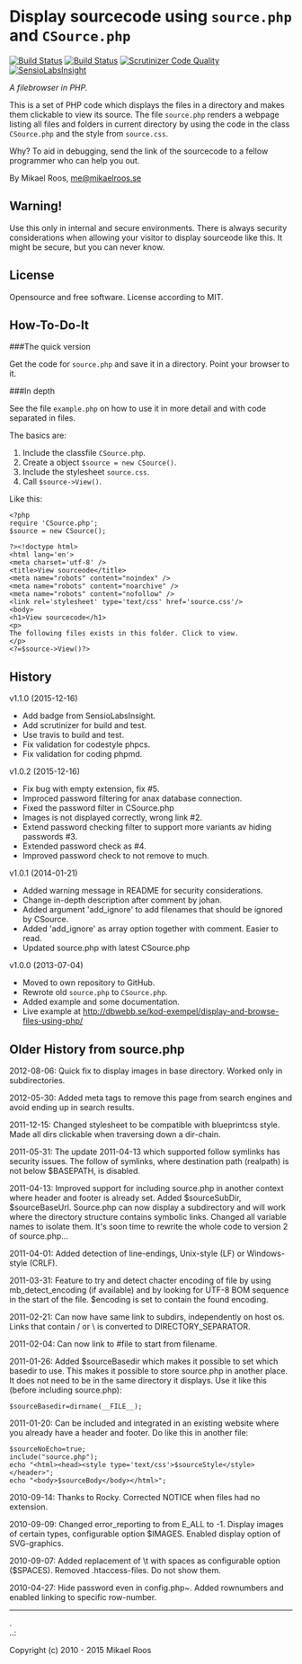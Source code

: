 Display sourcecode using `source.php` and `CSource.php`
===========================================

[![Build Status](https://travis-ci.org/mosbth/csource.svg?branch=master)](https://travis-ci.org/mosbth/csource)
[![Build Status](https://scrutinizer-ci.com/g/mosbth/csource/badges/build.png?b=master)](https://scrutinizer-ci.com/g/mosbth/csource/build-status/master)
[![Scrutinizer Code Quality](https://scrutinizer-ci.com/g/mosbth/csource/badges/quality-score.png?b=master)](https://scrutinizer-ci.com/g/mosbth/csource/?branch=master)
[![SensioLabsInsight](https://insight.sensiolabs.com/projects/62556c5e-2d98-480c-9055-622b2b285388/mini.png)](https://insight.sensiolabs.com/projects/62556c5e-2d98-480c-9055-622b2b285388)

*A filebrowser in PHP.*

This is a set of PHP code which displays the files in a directory and makes them clickable to view its source. The file `source.php` renders a webpage listing all files and folders in current directory by using the code in the class `CSource.php` and the style from `source.css`.

Why? To aid in debugging, send the link of the sourcecode to a fellow programmer who can help you out.

By Mikael Roos, me@mikaelroos.se


Warning!
-------------------------------------------

Use this only in internal and secure environments. There is always security considerations when allowing your visitor to display sourceode like this. It might be secure, but you can never know.



License
-------------------------------------------

Opensource and free software. License according to MIT.



How-To-Do-It
-------------------------------------------

###The quick version

Get the code for `source.php` and save it in a directory. Point your browser to it.


###In depth

See the file `example.php` on how to use it in more detail and with code separated in files.

The basics are:

1. Include the classfile `CSource.php`.
2. Create a object `$source = new CSource()`.
3. Include the stylesheet `source.css`.
4. Call `$source->View()`.

Like this:

```
<?php
require 'CSource.php';
$source = new CSource();

?><!doctype html>
<html lang='en'>
<meta charset='utf-8' />
<title>View sourceode</title>
<meta name="robots" content="noindex" />
<meta name="robots" content="noarchive" />
<meta name="robots" content="nofollow" />
<link rel='stylesheet' type='text/css' href='source.css'/>
<body>
<h1>View sourcecode</h1>
<p>
The following files exists in this folder. Click to view.
</p>
<?=$source->View()?>
```



History
-------------------------------------------

v1.1.0 (2015-12-16)

* Add badge from SensioLabsInsight.
* Add scrutinizer for build and test.
* Use travis to build and test.
* Fix validation for codestyle phpcs.
* Fix validation for coding phpmd.


v1.0.2 (2015-12-16)

* Fix bug with empty extension, fix #5.
* Improced password filtering for anax database connection.
* Fixed the password filter in CSource.php
* Images is not displayed correctly, wrong link #2.
* Extend password checking filter to support more variants av hiding passwords #3.
* Extended password check as #4.
* Improved password check to not remove to much.


v1.0.1 (2014-01-21)

* Added warning message in README for security considerations.
* Change in-depth description after comment by johan.
* Added argument 'add_ignore' to add filenames that should be ignored by CSource.
* Added 'add_ignore' as array option together with comment. Easier to read.
* Updated source.php with latest CSource.php


v1.0.0 (2013-07-04)

* Moved to own repository to GitHub.
* Rewrote old `source.php` to `CSource.php`.
* Added example and some documentation.
* Live example at http://dbwebb.se/kod-exempel/display-and-browse-files-using-php/



Older History from source.php
-------------------------------------------

2012-08-06:
Quick fix to display images in base directory. Worked only in subdirectories.

2012-05-30:
Added meta tags to remove this page from search engines and avoid ending up in search results.

2011-12-15:
Changed stylesheet to be compatible with blueprintcss style. Made all dirs clickable when traversing down a dir-chain.

2011-05-31:
The update 2011-04-13 which supported follow symlinks has security issues. The follow of symlinks, where destination path (realpath) is not below $BASEPATH, is disabled.

2011-04-13:
Improved support for including source.php in another context where header and footer is already set. Added $sourceSubDir, $sourceBaseUrl. Source.php can now display a subdirectory and will work where the directory structure contains symbolic links. Changed all variable names to  isolate them. It's soon time to rewrite the whole code to version 2 of source.php...

2011-04-01:
Added detection of line-endings, Unix-style (LF) or Windows-style (CRLF).

2011-03-31:
Feature to try and detect chacter encoding of file by using mb_detect_encoding (if available) and by looking for UTF-8 BOM sequence in the start of the file. $encoding is set to contain the found encoding.

2011-02-21:
Can now have same link to subdirs, independently on host os. Links that contain / or \ is converted to DIRECTORY_SEPARATOR.

2011-02-04:
Can now link to #file to start from filename.

2011-01-26:
Added $sourceBasedir which makes it possible to set which basedir to use. This makes it possible to store source.php in another place. It does not need to be in the same directory it displays. Use it like this (before including source.php):
```
$sourceBasedir=dirname(__FILE__);
```

2011-01-20:
Can be included and integrated in an existing website where you already have a header and footer. Do like this in another file:

```
$sourceNoEcho=true;
include("source.php");
echo "<html><head><style type='text/css'>$sourceStyle</style></header>";
echo "<body>$sourceBody</body></html>";
```

2010-09-14:
Thanks to Rocky. Corrected NOTICE when files had no extension.

2010-09-09:
Changed error_reporting to from E_ALL to -1.
Display images of certain types, configurable option $IMAGES.
Enabled display option of SVG-graphics.

2010-09-07:
Added replacement of \t with spaces as configurable option ($SPACES).
Removed .htaccess-files. Do not show them.

2010-04-27:
Hide password even in config.php~.
Added rownumbers and enabled linking to specific row-number.


-------------------------------------------
 .  
..:

Copyright (c) 2010 - 2015 Mikael Roos

